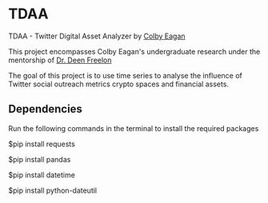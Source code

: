# TDAA

TDAA - Twitter Digital Asset Analyzer by [Colby Eagan](https://github.com/colbyeagan1)  
  
This project encompasses Colby Eagan's undergraduate research under the mentorship of [Dr. Deen Freelon](https://github.com/dfreelon)  
  
The goal of this project is to use time series to analyse the influence of Twitter social outreach metrics crypto spaces and financial assets.  



## Dependencies
Run the following commands in the terminal to install the required packages

$pip install requests  
  
$pip install pandas  
  
$pip install datetime  
  
$pip install python-dateutil